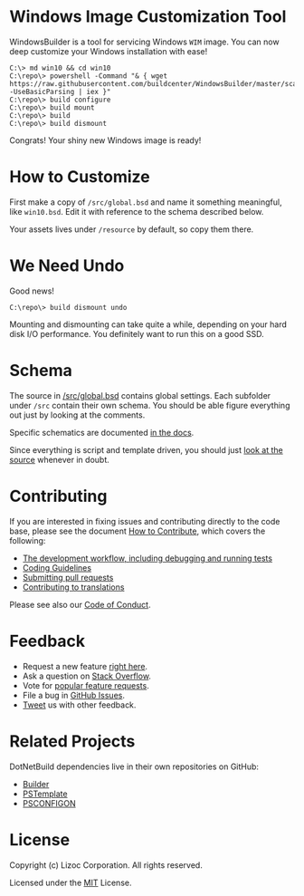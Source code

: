 Windows Image Customization Tool
================================
WindowsBuilder is a tool for servicing Windows `WIM` image. You can now deep customize your Windows installation with ease!

```batchfile
C:\> md win10 && cd win10
C:\repo\> powershell -Command "& { wget https://raw.githubusercontent.com/buildcenter/WindowsBuilder/master/scaffold.ps1 -UseBasicParsing | iex }"
C:\repo\> build configure
C:\repo\> build mount
C:\repo\> build
C:\repo\> build dismount
```

Congrats! Your shiny new Windows image is ready!


How to Customize
================
First make a copy of `/src/global.bsd` and name it something meaningful, like `win10.bsd`. Edit it with reference to the schema described below. 

Your assets lives under `/resource` by default, so copy them there.


We Need Undo
============
Good news!

```batchfile
C:\repo\> build dismount undo
```

Mounting and dismounting can take quite a while, depending on your hard disk I/O performance. You definitely want to run this on a good SSD.


Schema
======
The source in [/src/global.bsd](./src/global.bsd) contains global settings. Each subfolder under `/src` contain their own schema. You should be able figure everything out just by looking at the comments.

Specific schematics are documented [in the docs](http://buildcenter.github.io/WindowsBuilder/schema).

Since everything is script and template driven, you should just [look at the source](./tools/WindowsBuilder) whenever in doubt.


Contributing
============
If you are interested in fixing issues and contributing directly to the code base,
please see the document [How to Contribute](https://buildcenter.github.io/how-to-contribute), which covers the following:

* [The development workflow, including debugging and running tests](https://buildcenter.github.io/how-to-contribute#development-workflow)
* [Coding Guidelines](https://buildcenter.github.io/coding-guidelines)
* [Submitting pull requests](https://buildcenter.github.io/how-to-contribute#pull-requests)
* [Contributing to translations](https://buildcenter.github.io/how-to-contribute#translations)

Please see also our [Code of Conduct](https://buildcenter.github.io/code-of-conduct).


Feedback
========
* Request a new feature [right here](https://buildcenter.github.io/how-to-contribute).
* Ask a question on [Stack Overflow](https://stackoverflow.com/questions/tagged/windowsbuilder).
* Vote for [popular feature requests](https://github.com/buildcenter/WindowsBuilder/issues?q=is%3Aopen+is%3Aissue+label%3Afeature-request+sort%3Areactions-%2B1-desc).
* File a bug in [GitHub Issues](https://github.com/buildcenter/WindowsBuilder/issues).
* [Tweet](https://twitter.com/lizoc) us with other feedback.

Related Projects
================
DotNetBuild dependencies live in their own repositories on GitHub:
* [Builder](https://www.github.com/buildcenter/Builder)
* [PSTemplate](https://www.github.com/buildcenter/PSTemplate)
* [PSCONFIGON](https://www.github.com/buildcenter/PSConfigon)


License
=======
Copyright (c) Lizoc Corporation. All rights reserved.

Licensed under the [MIT](LICENSE) License.
